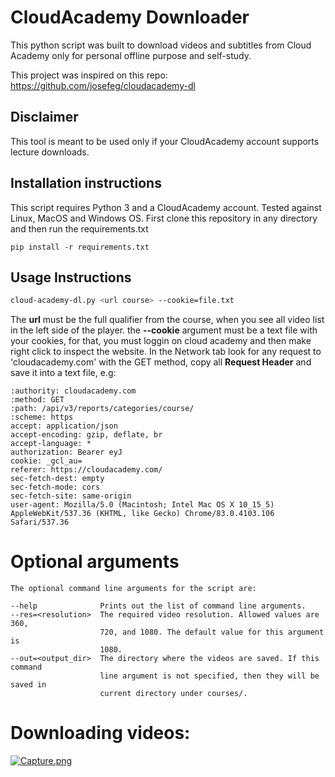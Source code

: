 # CloudAcademy Downloader
This python script was built to download videos and subtitles from Cloud Academy only for personal offline purpose and self-study.

This project was inspired on this repo: https://github.com/josefeg/cloudacademy-dl

## Disclaimer

This tool is meant to be used only if your CloudAcademy account supports
lecture downloads.

## Installation instructions
This script requires Python 3 and a CloudAcademy account.
Tested against Linux, MacOS and Windows OS. 
First clone this repository in any directory and then run the requirements.txt
```
pip install -r requirements.txt
```

## Usage Instructions
```sh
cloud-academy-dl.py <url course> --cookie=file.txt 
```
The **url** must be the full qualifier from the course, when you see all video list in the left side of the player.
the **--cookie** argument must be a text file with your cookies, for that, you must loggin on cloud academy and then make right click to inspect the website.
In the Network tab look for any request to 'cloudacademy.com' with the GET method, copy all **Request Header** and save it into a text file, e.g:

```
:authority: cloudacademy.com
:method: GET
:path: /api/v3/reports/categories/course/
:scheme: https
accept: application/json
accept-encoding: gzip, deflate, br
accept-language: *
authorization: Bearer eyJ
cookie: _gcl_au=
referer: https://cloudacademy.com/
sec-fetch-dest: empty
sec-fetch-mode: cors
sec-fetch-site: same-origin
user-agent: Mozilla/5.0 (Macintosh; Intel Mac OS X 10_15_5) AppleWebKit/537.36 (KHTML, like Gecko) Chrome/83.0.4103.106 Safari/537.36
```
# Optional arguments
```
The optional command line arguments for the script are:

--help              Prints out the list of command line arguments.
--res=<resolution>  The required video resolution. Allowed values are 360,
                    720, and 1080. The default value for this argument is
                    1080.
--out=<output_dir>  The directory where the videos are saved. If this command
                    line argument is not specified, then they will be saved in
                    current directory under courses/.
```


# Downloading videos:

[![Capture.png](https://i.postimg.cc/1RVTZ9hc/cloud-academy-dl.png)](https://postimg.cc/ThGQVvPp)
